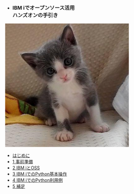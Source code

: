 <!-- docs/_sidebar.md -->

* <h3>IBM iでオープンソース活用<br>ハンズオンの手引き</h3>

<img src="files/guri.jfif" />

* [はじめに](/)
* [1 事前準備](/1_事前準備.md)
* [2 IBM iとOSS](/2_IBM_iとOSS.md)
* [3 IBM iでのPython基本操作](/3_IBM_iでのPython基本操作.md)
* [4 IBM iでのPython利用例](/4_IBM_iでのPython利用例.md)
* [5 補足](/5_補足.md)
